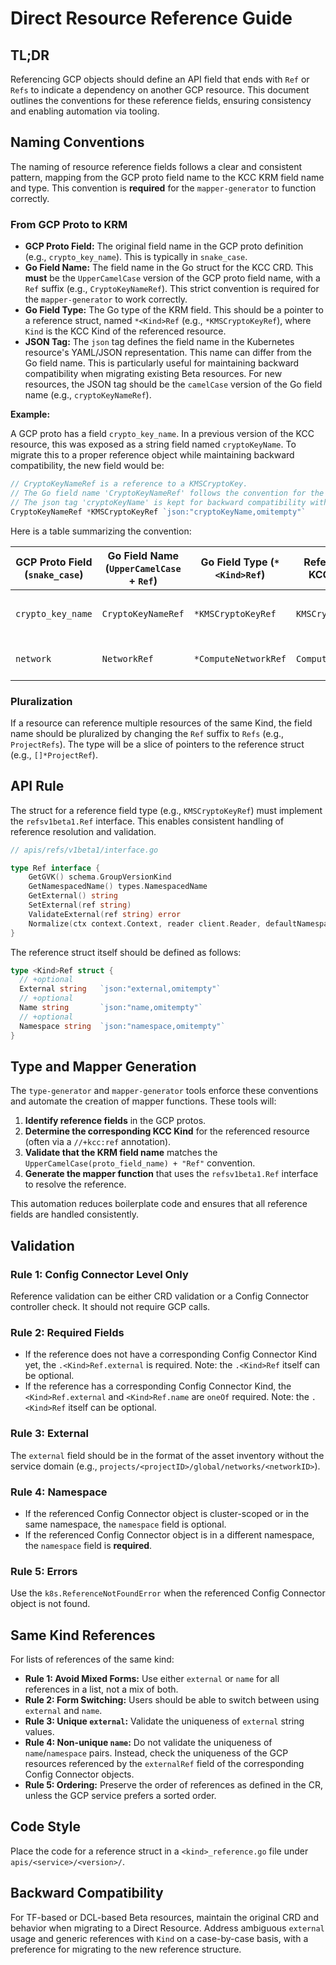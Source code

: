 # Direct Resource Reference Guide

## TL;DR

Referencing GCP objects should define an API field that ends with `Ref` or `Refs` to indicate a dependency on another GCP resource. This document outlines the conventions for these reference fields, ensuring consistency and enabling automation via tooling.

## Naming Conventions

The naming of resource reference fields follows a clear and consistent pattern, mapping from the GCP proto field name to the KCC KRM field name and type. This convention is **required** for the `mapper-generator` to function correctly.

### From GCP Proto to KRM

-   **GCP Proto Field:** The original field name in the GCP proto definition (e.g., `crypto_key_name`). This is typically in `snake_case`.
-   **Go Field Name:** The field name in the Go struct for the KCC CRD. This **must** be the `UpperCamelCase` version of the GCP proto field name, with a `Ref` suffix (e.g., `CryptoKeyNameRef`). This strict convention is required for the `mapper-generator` to work correctly.
-   **Go Field Type:** The Go type of the KRM field. This should be a pointer to a reference struct, named `*<Kind>Ref` (e.g., `*KMSCryptoKeyRef`), where `Kind` is the KCC Kind of the referenced resource.
-   **JSON Tag:** The `json` tag defines the field name in the Kubernetes resource's YAML/JSON representation. This name can differ from the Go field name. This is particularly useful for maintaining backward compatibility when migrating existing Beta resources. For new resources, the JSON tag should be the `camelCase` version of the Go field name (e.g., `cryptoKeyNameRef`).

**Example:**

A GCP proto has a field `crypto_key_name`. In a previous version of the KCC resource, this was exposed as a string field named `cryptoKeyName`. To migrate this to a proper reference object while maintaining backward compatibility, the new field would be:

```go
// CryptoKeyNameRef is a reference to a KMSCryptoKey.
// The Go field name 'CryptoKeyNameRef' follows the convention for the mapper-generator.
// The json tag 'cryptoKeyName' is kept for backward compatibility with the old CRD.
CryptoKeyNameRef *KMSCryptoKeyRef `json:"cryptoKeyName,omitempty"`
```

Here is a table summarizing the convention:

| GCP Proto Field (`snake_case`) | Go Field Name (`UpperCamelCase` + `Ref`) | Go Field Type (`*<Kind>Ref`) | Referenced KCC Kind | JSON tag (`camelCase`)                               |
| ------------------------------ | ---------------------------------------- | ---------------------------- | ------------------- | ---------------------------------------------------- |
| `crypto_key_name`              | `CryptoKeyNameRef`                       | `*KMSCryptoKeyRef`           | `KMSCryptoKey`      | `cryptoKeyNameRef` (new) or `cryptoKeyName` (compat) |
| `network`                      | `NetworkRef`                             | `*ComputeNetworkRef`         | `ComputeNetwork`    | `networkRef` (new) or `network` (compat)             |

### Pluralization

If a resource can reference multiple resources of the same Kind, the field name should be pluralized by changing the `Ref` suffix to `Refs` (e.g., `ProjectRefs`). The type will be a slice of pointers to the reference struct (e.g., `[]*ProjectRef`).

## API Rule

The struct for a reference field type (e.g., `KMSCryptoKeyRef`) must implement the `refsv1beta1.Ref` interface. This enables consistent handling of reference resolution and validation.

```go
// apis/refs/v1beta1/interface.go

type Ref interface {
	GetGVK() schema.GroupVersionKind
	GetNamespacedName() types.NamespacedName
	GetExternal() string
	SetExternal(ref string)
	ValidateExternal(ref string) error
	Normalize(ctx context.Context, reader client.Reader, defaultNamespace string) error
}
```

The reference struct itself should be defined as follows:

```go
type <Kind>Ref struct {
  // +optional
  External string   `json:"external,omitempty"`
  // +optional
  Name string       `json:"name,omitempty"`
  // +optional
  Namespace string  `json:"namespace,omitempty"`
}
```

## Type and Mapper Generation

The `type-generator` and `mapper-generator` tools enforce these conventions and automate the creation of mapper functions. These tools will:

1.  **Identify reference fields** in the GCP protos.
2.  **Determine the corresponding KCC Kind** for the referenced resource (often via a `//+kcc:ref` annotation).
3.  **Validate that the KRM field name** matches the `UpperCamelCase(proto_field_name) + "Ref"` convention.
4.  **Generate the mapper function** that uses the `refsv1beta1.Ref` interface to resolve the reference.

This automation reduces boilerplate code and ensures that all reference fields are handled consistently.

## Validation

### Rule 1: Config Connector Level Only

Reference validation can be either CRD validation or a Config Connector controller check. It should not require GCP calls.

### Rule 2: Required Fields

- If the reference does not have a corresponding Config Connector Kind yet, the `.<Kind>Ref.external` is required. Note: the `.<Kind>Ref` itself can be optional.
- If the reference has a corresponding Config Connector Kind, the `<Kind>Ref.external` and `<Kind>Ref.name` are `oneOf` required. Note: the `.<Kind>Ref` itself can be optional.

### Rule 3: External

The `external` field should be in the format of the asset inventory without the service domain (e.g., `projects/<projectID>/global/networks/<networkID>`).

### Rule 4: Namespace

- If the referenced Config Connector object is cluster-scoped or in the same namespace, the `namespace` field is optional.
- If the referenced Config Connector object is in a different namespace, the `namespace` field is **required**.

### Rule 5: Errors

Use the `k8s.ReferenceNotFoundError` when the referenced Config Connector object is not found.

## Same Kind References

For lists of references of the same kind:

- **Rule 1: Avoid Mixed Forms:** Use either `external` or `name` for all references in a list, not a mix of both.
- **Rule 2: Form Switching:** Users should be able to switch between using `external` and `name`.
- **Rule 3: Unique `external`:** Validate the uniqueness of `external` string values.
- **Rule 4: Non-unique `name`:** Do not validate the uniqueness of `name`/`namespace` pairs. Instead, check the uniqueness of the GCP resources referenced by the `externalRef` field of the corresponding Config Connector objects.
- **Rule 5: Ordering:** Preserve the order of references as defined in the CR, unless the GCP service prefers a sorted order.

## Code Style

Place the code for a reference struct in a `<kind>_reference.go` file under `apis/<service>/<version>/`.

## Backward Compatibility

For TF-based or DCL-based Beta resources, maintain the original CRD and behavior when migrating to a Direct Resource. Address ambiguous `external` usage and generic references with `Kind` on a case-by-case basis, with a preference for migrating to the new reference structure.
